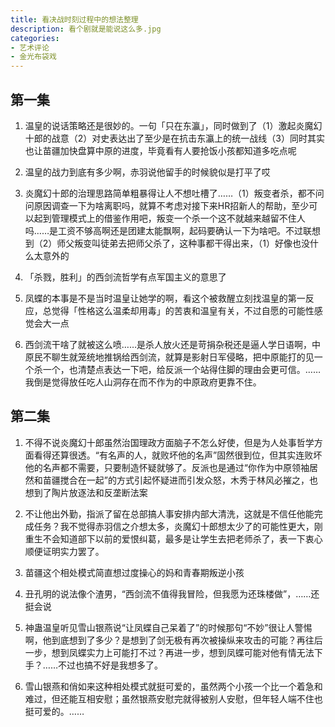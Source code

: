 ```yaml
---
title: 看决战时刻过程中的想法整理
description: 看个剧就是能说这么多.jpg
categories: 
- 艺术评论
- 金光布袋戏
---
```

## 第一集


1. 温皇的说话策略还是很妙的。一句「只在东瀛」，同时做到了（1）激起炎魔幻十郎的战意（2）对史表达出了至少是在抗击东瀛上的统一战线（3）同时其实也让苗疆加快盘算中原的进度，毕竟看有人要抢饭小孩都知道多吃点呢

2. 温皇的战力到底有多少啊，赤羽说他留手的时候貌似是打平了哎

3. 炎魔幻十郎的治理思路简单粗暴得让人不想吐槽了……（1）叛变者杀，都不问问原因调查一下为啥离职吗，就算不考虑对接下来HR招新人的帮助，至少可以起到管理模式上的借鉴作用吧，叛变一个杀一个这不就越来越留不住人吗……是工资不够高啊还是团建太能飘啊，起码要确认一下为啥吧。不过联想到（2）师父叛变叫徒弟去把师父杀了，这种事都干得出来，（1）好像也没什么太意外的

4. 「杀戮，胜利」的西剑流哲学有点军国主义的意思了

5. 凤蝶的本事是不是当时温皇让她学的啊，看这个被救醒立刻找温皇的第一反应，总觉得「性格这么温柔却用毒」的苦衷和温皇有关，不过自愿的可能性感觉会大一点

6. 西剑流干啥了就被这么喷……是杀人放火还是苛捐杂税还是逼人学日语啊，中原民不聊生就笼统地推锅给西剑流，就算是影射日军侵略，把中原能打的见一个杀一个，也清楚点表达一下吧，给反派一个站得住脚的理由会更可信。……我倒是觉得放任吃人山洞存在而不作为的中原政府更靠不住。


## 第二集

1. 不得不说炎魔幻十郎虽然治国理政方面脑子不怎么好使，但是为人处事哲学方面看得还算很透。“有名声的人，就败坏他的名声”固然很到位，但其实连败坏他的名声都不需要，只要制造怀疑就够了。反派也是通过“你作为中原领袖居然和苗疆搅合在一起”的方式引起怀疑进而引发众怒，木秀于林风必摧之，也想到了陶片放逐法和反垄断法案

2. 不让他出外勤，指派了留在总部搞人事安排内部大清洗，这就是不信任他能完成任务？我不觉得赤羽信之介想太多，炎魔幻十郎想太少了的可能性更大，刚重生不会知道部下以前的爱恨纠葛，最多是让学生去把老师杀了，表一下衷心顺便证明实力罢了。

3. 苗疆这个相处模式简直想过度操心的妈和青春期叛逆小孩

4. 丑孔明的说法像个渣男，“西剑流不值得我冒险，但我愿为还珠楼做”，……还挺会说

5. 神蛊温皇听见雪山银燕说“让凤蝶自己呆着了”的时候那句“不妙”很让人警惕啊，他到底想到了多少？是想到了剑无极有再次被操纵来攻击的可能？再往后一步，想到凤蝶实力上可能打不过？再进一步，想到凤蝶可能对他有情无法下手？……不过也搞不好是我想多了。

6. 雪山银燕和俏如来这种相处模式就挺可爱的，虽然两个小孩一个比一个着急和难过，但还能互相安慰；虽然银燕安慰完就得被别人安慰，但年轻人端不住也挺可爱的。……

